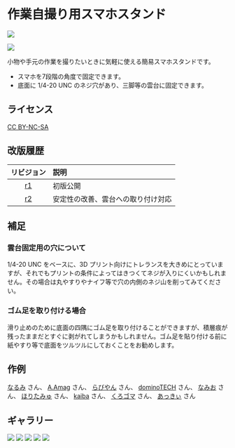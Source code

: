 # 作業自撮り用スマホスタンド

![](./images/cover.jpg)

![](./images/cad_ss.png)

小物や手元の作業を撮りたいときに気軽に使える簡易スマホスタンドです。

- スマホを7段階の角度で固定できます。
- 底面に 1/4-20 UNC のネジ穴があり、三脚等の雲台に固定できます。

## ライセンス

[CC BY-NC-SA](./LICENSE)

## 改版履歴

|リビジョン|説明|
|:--:|:--|
|[r1](./r1/)|初版公開|
|[r2](./r2/)|安定性の改善、雲台への取り付け対応|

## 補足

### 雲台固定用の穴について

1/4-20 UNC をベースに、3D プリント向けにトレランスを大きめにとっていますが、それでもプリントの条件によってはきつくてネジが入りにくいかもしれません。その場合は丸やすりやナイフ等で穴の内側のネジ山を削ってみてください。

### ゴム足を取り付ける場合

滑り止めのために底面の四隅にゴム足を取り付けることができますが、積層痕が残ったままだとすぐに剥がれてしまうかもしれません。ゴム足を貼り付ける前に紙やすり等で底面をツルツルにしておくことをお勧めします。

## 作例

[なるみ](https://twitter.com/queenmk/status/1964912723764171105) さん、
[A.Amag](https://x.com/ame_feb4/status/1962052576461086787) さん、
[らびやん](https://twitter.com/lovyan03/status/1953413691329896871) さん、
[dominoTECH](https://twitter.com/dominodaosi106/status/1953412634335994010) さん、
[なみお](https://x.com/nyamio/status/1947229601098272905) さん、
[ほりたみゅ](https://bsky.app/profile/hyrodium.bsky.social/post/3lkwtc2dxuk2a) さん、
[kaiba](https://x.com/kaiba/status/1902588182216261970) さん、
[くろゴマ](https://x.com/chrogoma/status/1893577562544288175) さん、
[あっきぃ](https://misskey.io/notes/a4e209jp9shp09ze) さん 
<!-- [シャポコ](https://x.com/shapoco/status/1889340554968018978) -->

## ギャラリー

![](./images/pic0.jpg) ![](./images/pic1.jpg) ![](./images/pic2.jpg) ![](./images/pic3.jpg) ![](./images/pic4.jpg)
